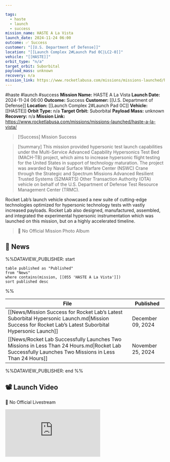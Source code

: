```yaml
---

tags:
  - haste
  - launch
  - success
mission_name: HASTE A La Vista
launch_date: 2024-11-24 06:00
outcome: ✅ Success
customer: "[[U.S. Department of Defense]]"
location: "[[Launch Complex 2#Launch Pad 0C|LC2-0]]"
vehicle: "[[HASTE]]"
orbit_type: "n/a"
target_orbit: Suborbital
payload_mass: unknown
recovery: n/a
mission_link: https://www.rocketlabusa.com/missions/missions-launched/haste-a-la-vista/
---
```


#haste #launch #success
**Mission Name:** HASTE A La Vista
**Launch Date:** 2024-11-24 06:00
**Outcome:** Success
**Customer:** [[U.S. Department of Defense]]
**Location:** [[Launch Complex 2#Launch Pad 0C]]
**Vehicle:** [[HASTE]]
**Orbit Type:** n/a
**Target Orbit:** Suborbital
**Payload Mass:** unknown
**Recovery:** n/a
**Mission Link:** https://www.rocketlabusa.com/missions/missions-launched/haste-a-la-vista/


>[!Success] Mission Success

>[!summary]
This mission provided hypersonic test launch capabilities under the Multi-Service Advanced Capability Hypersonics Test Bed (MACH-TB) project, which aims to increase hypersonic flight testing for the United States in support of technology maturation. The project was awarded by Naval Surface Warfare Center (NSWC) Crane through the Strategic and Spectrum Missions Advanced Resilient Trusted Systems (S2MARTS) Other Transaction Authority (OTA) vehicle on behalf of the U.S. Department of Defense Test Resource Management Center (TRMC).
>
Rocket Lab’s launch vehicle showcased a new suite of cutting-edge technologies optimized for hypersonic technology tests with vastly increased payloads. Rocket Lab also designed, manufactured, assembled, and integrated the experimental hypersonic 
instrumentation which was launched on this mission, but on a highly accelerated timeline.
>
>🚫 No Official Mission Photo Album

## 📰 News
%%DATAVIEW_PUBLISHER: start
```
table published as "Published"
from "News"
where contains(mission, [[055 'HASTE A La Vista']])
sort published desc
```
%%

| File                                                                                                                                                   | Published         |
| ------------------------------------------------------------------------------------------------------------------------------------------------------ | ----------------- |
| [[News/Mission Success for Rocket Lab’s Latest Suborbital Hypersonic Launch.md\|Mission Success for Rocket Lab’s Latest Suborbital Hypersonic Launch]] | December 09, 2024 |
| [[News/Rocket Lab Successfully Launches Two Missions in Less Than 24 Hours.md\|Rocket Lab Successfully Launches Two Missions in Less Than 24 Hours]]   | November 25, 2024 |

%%DATAVIEW_PUBLISHER: end %%

## 📽️ Launch Video

🚫 No Official Livestream

<div class="responsive-video">
<iframe src="https://www.youtube.com/embed/1dBfpv9TIdw" title="Rocket Lab&#39;s Electron - HASTE A La Vista Mission" frameborder="0" allow="accelerometer; autoplay; clipboard-write; encrypted-media; gyroscope; picture-in-picture; web-share" referrerpolicy="strict-origin-when-cross-origin" allowfullscreen></iframe>     
</div>

